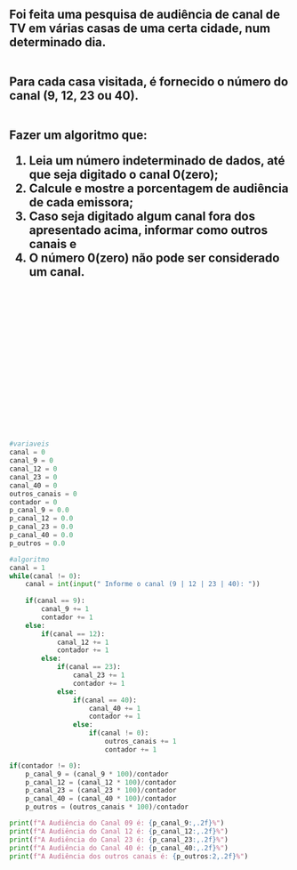 <h2>
Foi feita uma pesquisa de audiência de canal de TV em várias casas de uma certa cidade, num determinado dia. </br></br>

Para cada casa visitada, é fornecido o número do canal (9, 12, 23 ou 40). </br></br>

Fazer um algoritmo que:</br>
1. Leia um número indeterminado de dados, até que seja digitado o canal 0(zero);</br>
2. Calcule e mostre a porcentagem de audiência de cada emissora; </br>
3. Caso seja digitado algum canal fora dos apresentado acima, informar como outros canais e </br>
4. O número 0(zero) não pode ser considerado um canal.
</h2>

</br>
</br>
</br>
</br>
</br>
</br>
</br>
</br>
</br>
</br>
</br>
</br>
</br>
</br>
</br>

```python
#variaveis
canal = 0
canal_9 = 0
canal_12 = 0
canal_23 = 0
canal_40 = 0
outros_canais = 0
contador = 0
p_canal_9 = 0.0
p_canal_12 = 0.0
p_canal_23 = 0.0
p_canal_40 = 0.0
p_outros = 0.0

#algoritmo
canal = 1
while(canal != 0):
    canal = int(input(" Informe o canal (9 | 12 | 23 | 40): "))
    
    if(canal == 9):
        canal_9 += 1
        contador += 1
    else:
        if(canal == 12):
            canal_12 += 1
            contador += 1
        else:
            if(canal == 23):
                canal_23 += 1
                contador += 1
            else:
                if(canal == 40):
                    canal_40 += 1
                    contador += 1
                else:
                    if(canal != 0):
                        outros_canais += 1
                        contador += 1

if(contador != 0):
    p_canal_9 = (canal_9 * 100)/contador
    p_canal_12 = (canal_12 * 100)/contador
    p_canal_23 = (canal_23 * 100)/contador
    p_canal_40 = (canal_40 * 100)/contador
    p_outros = (outros_canais * 100)/contador

print(f"A Audiência do Canal 09 é: {p_canal_9:,.2f}%")
print(f"A Audiência do Canal 12 é: {p_canal_12:,.2f}%")
print(f"A Audiência do Canal 23 é: {p_canal_23:,.2f}%")
print(f"A Audiência do Canal 40 é: {p_canal_40:,.2f}%")
print(f"A Audiência dos outros canais é: {p_outros:2,.2f}%")
```
